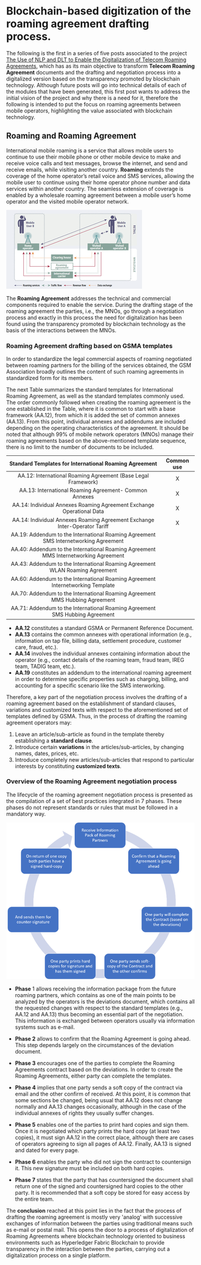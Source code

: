 # Blockchain-based digitization of the roaming agreement drafting process.

The following is the first in a series of five posts associated to the project [The Use of NLP and DLT to Enable the Digitalization of Telecom Roaming Agreements]( https://wiki.hyperledger.org/display/INTERN/Project+Plan%3A+The+Use+of+NLP+and+DLT+to+Enable+the+Digitalization+of+Telecom+Roaming+Agreements), which has as its main objective to transform **Telecom Roaming Agreement** documents and the drafting and negotiation process into a digitalized version based on the transparency promoted by blockchain technology.
Although future posts will go into technical details of each of the modules that have been generated, this first post wants to address the initial vision of the project and why there is a need for it, therefore the following is intended to put the focus on roaming agreements between mobile operators, highlighting the value associated with blockchain technology.

## Roaming and Roaming Agreement
International mobile roaming is a service that allows mobile users to continue to use their mobile phone or other mobile device to make and receive voice calls and text messages, browse the internet, and send and receive emails, while visiting another country. **Roaming** extends the coverage of the home operator’s retail voice and SMS services, allowing the mobile user to continue using their home operator phone number and data services within another country. The seamless extension of coverage is enabled by a wholesale roaming agreement between a mobile user’s home operator and the visited mobile operator network.

<img src="https://github.com/sfl0r3nz05/Medium/blob/main/Roaming%20Agreement%20drafting%20process/images/roaming_agreement.png">
 
The **Roaming Agreement** addresses the technical and commercial components required to enable the service. During the drafting stage of the roaming agreement the parties, i.e., the MNOs, go through a negotiation process and exactly in this process the need for digitalization has been found using the transparency promoted by blockchain technology as the basis of the interactions between the MNOs.

### Roaming Agreement drafting based on GSMA templates
In order to standardize the legal commercial aspects of roaming negotiated between roaming partners for the billing of the services obtained, the GSM Association broadly outlines the content of such roaming agreements in standardized form for its members.

The next Table summarizes the standard templates for International Roaming Agreement, as well as the standard templates commonly used. The order commonly followed when creating the roaming agreement is the one established in the Table, where it is common to start with a base framework (AA.12), from which it is added the set of common annexes (AA.13). From this point, individual annexes and addendums are included depending on the operating characteristics of the agreement. It should be noted that although 99% of mobile network operators (MNOs) manage their roaming agreements based on the above-mentioned template sequence, there is no limit to the number of documents to be included.

|Standard Templates for International Roaming Agreement                              |Common use|
|:----------------------------------------------------------------------------------:|:--------:|
|AA.12: International Roaming Agreement (Base Legal Framework)	                     |X         |
|AA.13: International Roaming Agreement- Common Annexes	                             |X         |
|AA.14: Individual Annexes Roaming Agreement Exchange Operational Data	             |X         |
|AA.14: Individual Annexes Roaming Agreement Exchange Inter-Operator Tariff	         |X         |
|AA.19: Addendum to the International Roaming Agreement SMS Internetworking Agreement|	        |
|AA.40: Addendum to the International Roaming Agreement MMS Internetworking Agreement|	        |
|AA.43: Addendum to the International Roaming Agreement WLAN Roaming Agreement       |          |
|AA.60: Addendum to the International Roaming Agreement Internetworking Template     |          |
|AA.70: Addendum to the International Roaming Agreement MMS Hubbing Agreement        |	        |
|AA.71: Addendum to the International Roaming Agreement SMS Hubbing Agreement        |          |

- **AA.12** constitutes a standard GSMA or Permanent Reference Document. 
- **AA.13** contains the common annexes with operational information (e.g., information on tap file, billing data, settlement procedure, customer care, fraud, etc.). 
- **AA.14** involves the individual annexes containing information about the operator (e.g., contact details of the roaming team, fraud team, IREG team, TADIG team, etc.). 
- **AA.19** constitutes an addendum to the international roaming agreement in order to determine specific properties such as charging, billing, and accounting for a specific scenario like the SMS interworking.	

Therefore, a key part of the negotiation process involves the drafting of a roaming agreement based on the establishment of standard clauses, variations and customized texts with respect to the aforementioned set of templates defined by GSMA. Thus, in the process of drafting the roaming agreement operators may:

1. Leave an article/sub-article as found in the template thereby establishing a **standard clause**.
2. Introduce certain **variations** in the articles/sub-articles, by changing names, dates, prices, etc.
3. Introduce completely new articles/sub-articles that respond to particular interests by constituting **customized texts**.

### Overview of the Roaming Agreement negotiation process
The lifecycle of the roaming agreement negotiation process is presented as the compilation of a set of best practices integrated in 7 phases. These phases do not represent standards or rules that must be followed in a mandatory way.

<img src="https://github.com/sfl0r3nz05/Medium/blob/main/Roaming%20Agreement%20drafting%20process/images/negotiation_process.png">

- **Phase** 1 allows receiving the information package from the future roaming partners, which contains as one of the main points to be analyzed by the operators is the deviations document, which contains all the requested changes with respect to the standard templates (e.g., AA.12 and AA.13) thus becoming an essential part of the negotiation. This information is exchanged between operators usually via information systems such as e-mail.

- **Phase 2** allows to confirm that the Roaming Agreement is going ahead. This step depends largely on the circumstances of the deviation document.
- **Phase 3** encourages one of the parties to complete the Roaming Agreements contract based on the deviations. In order to create the Roaming Agreements, either party can complete the templates.
- **Phase 4** implies that one party sends a soft copy of the contract via email and the other confirm of received. At this point, it is common that some sections be changed, being usual that AA.12 does not change normally and AA.13 changes occasionally, although in the case of the individual annexes of rights they usually suffer changes.
- **Phase 5** enables one of the parties to print hard copies and sign them. Once it is negotiated which party prints the hard copy (at least two copies), it must sign AA.12 in the correct place, although there are cases of operators agreeing to sign all pages of AA.12. Finally, AA.13 is signed and dated for every page.
- **Phase 6** enables the party who did not sign the contract to countersign it. This new signature must be included on both hard copies.
- **Phase 7** states that the party that has countersigned the document shall return one of the signed and countersigned hard copies to the other party. It is recommended that a soft copy be stored for easy access by the entire team.

The **conclusion** reached at this point lies in the fact that the process of drafting the roaming agreement is mostly very 'analog' with successive exchanges of information between the parties using traditional means such as e-mail or postal mail. This opens the door to a process of digitalization of Roaming Agreements where blockchain technology oriented to business environments such as Hyperledger Fabric Blockchain to provide transparency in the interaction between the parties, carrying out a digitalization process on a single platform.